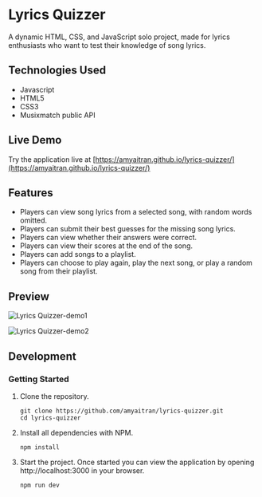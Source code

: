 # Lyrics Quizzer

A dynamic HTML, CSS, and JavaScript solo project, made for lyrics enthusiasts who want to test their knowledge of song lyrics.

## Technologies Used

- Javascript
- HTML5
- CSS3
- Musixmatch public API

## Live Demo

Try the application live at [https://amyaitran.github.io/lyrics-quizzer/](https://amyaitran.github.io/lyrics-quizzer/)

## Features

- Players can view song lyrics from a selected song, with random words omitted.
- Players can submit their best guesses for the missing song lyrics.
- Players can view whether their answers were correct.
- Players can view their scores at the end of the song.
- Players can add songs to a playlist.
- Players can choose to play again, play the next song, or play a random song from their playlist.

## Preview
![Lyrics Quizzer-demo1](https://user-images.githubusercontent.com/30616230/142551115-3bfae50d-496e-43cf-9974-c7f4d7b66f2a.gif)

![Lyrics Quizzer-demo2](https://user-images.githubusercontent.com/30616230/142551845-eec49dda-0327-4bee-a642-523be493cd31.gif)


## Development

### Getting Started

1. Clone the repository.

    ```shell
    git clone https://github.com/amyaitran/lyrics-quizzer.git
    cd lyrics-quizzer
    ```

1. Install all dependencies with NPM.

    ```shell
    npm install
    ```

1. Start the project. Once started you can view the application by opening http://localhost:3000 in your browser.

    ```shell
    npm run dev
    ```
